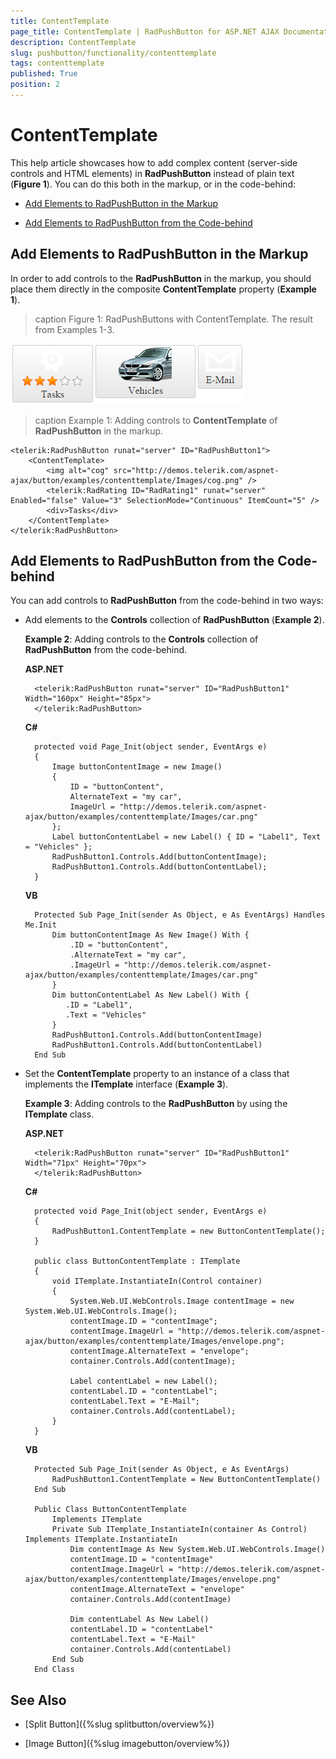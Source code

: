 ```yaml
---
title: ContentTemplate
page_title: ContentTemplate | RadPushButton for ASP.NET AJAX Documentation
description: ContentTemplate
slug: pushbutton/functionality/contenttemplate
tags: contenttemplate
published: True
position: 2
---
```


# ContentTemplate

This help article showcases how to add complex content (server-side controls and HTML elements) in **RadPushButton** instead of plain text (**Figure 1**). You can do this both in the markup, or in the code-behind:

* [Add Elements to RadPushButton in the Markup](#add-elements-to-radpushbutton-in-the-markup)

* [Add Elements to RadPushButton from the Code-behind](#add-elements-to-radpushbutton-from-the-code-behind)

## Add Elements to RadPushButton in the Markup

In order to add controls to the **RadPushButton** in the markup, you should place them directly in the composite **ContentTemplate** property (**Example 1**).

>caption Figure 1: RadPushButtons with ContentTemplate. The result from Examples 1-3.

![RadPushButtons with ContentTemplate](images/RadPushButtons-contenttemplate.png)

>caption Example 1: Adding controls to **ContentTemplate** of **RadPushButton** in the markup.

````ASP.NET
<telerik:RadPushButton runat="server" ID="RadPushButton1">
	<ContentTemplate>
        <img alt="cog" src="http://demos.telerik.com/aspnet-ajax/button/examples/contenttemplate/Images/cog.png" />
        <telerik:RadRating ID="RadRating1" runat="server" Enabled="false" Value="3" SelectionMode="Continuous" ItemCount="5" />
		<div>Tasks</div>
	</ContentTemplate>
</telerik:RadPushButton>
````

## Add Elements to RadPushButton from the Code-behind

You can add controls to **RadPushButton** from the code-behind in two ways:

* Add elements to the **Controls** collection of **RadPushButton** (**Example 2**). 

	**Example 2**: Adding controls to the **Controls** collection of **RadPushButton** from the code-behind.

	**ASP.NET**

		<telerik:RadPushButton runat="server" ID="RadPushButton1" Width="160px" Height="85px">
		</telerik:RadPushButton>

	**C#**

		protected void Page_Init(object sender, EventArgs e)
		{
			Image buttonContentImage = new Image()
			{
				ID = "buttonContent",
				AlternateText = "my car",
				ImageUrl = "http://demos.telerik.com/aspnet-ajax/button/examples/contenttemplate/Images/car.png"
			};
			Label buttonContentLabel = new Label() { ID = "Label1", Text = "Vehicles" };
			RadPushButton1.Controls.Add(buttonContentImage);
			RadPushButton1.Controls.Add(buttonContentLabel);
		}
	**VB**

		Protected Sub Page_Init(sender As Object, e As EventArgs) Handles Me.Init
			Dim buttonContentImage As New Image() With {
				.ID = "buttonContent",
				.AlternateText = "my car",
				.ImageUrl = "http://demos.telerik.com/aspnet-ajax/button/examples/contenttemplate/Images/car.png"
			}
			Dim buttonContentLabel As New Label() With {
			   .ID = "Label1",
			   .Text = "Vehicles"
			}
			RadPushButton1.Controls.Add(buttonContentImage)
			RadPushButton1.Controls.Add(buttonContentLabel)
		End Sub

* Set the **ContentTemplate** property to an instance of a class that implements the **ITemplate** interface (**Example 3**).

	**Example 3**: Adding controls to the **RadPushButton** by using the **ITemplate** class.

	**ASP.NET**

		<telerik:RadPushButton runat="server" ID="RadPushButton1" Width="71px" Height="70px">
		</telerik:RadPushButton>

	**C#**

		protected void Page_Init(object sender, EventArgs e)
		{
			RadPushButton1.ContentTemplate = new ButtonContentTemplate();
		}

		public class ButtonContentTemplate : ITemplate
		{
			void ITemplate.InstantiateIn(Control container)
			{
				System.Web.UI.WebControls.Image contentImage = new System.Web.UI.WebControls.Image();
				contentImage.ID = "contentImage";
				contentImage.ImageUrl = "http://demos.telerik.com/aspnet-ajax/button/examples/contenttemplate/Images/envelope.png";
				contentImage.AlternateText = "envelope";
				container.Controls.Add(contentImage);

				Label contentLabel = new Label();
				contentLabel.ID = "contentLabel";
				contentLabel.Text = "E-Mail";
				container.Controls.Add(contentLabel);
			}
		}

	**VB**

		Protected Sub Page_Init(sender As Object, e As EventArgs)
			RadPushButton1.ContentTemplate = New ButtonContentTemplate()
		End Sub

		Public Class ButtonContentTemplate
			Implements ITemplate
			Private Sub ITemplate_InstantiateIn(container As Control) Implements ITemplate.InstantiateIn
				Dim contentImage As New System.Web.UI.WebControls.Image()
				contentImage.ID = "contentImage"
				contentImage.ImageUrl = "http://demos.telerik.com/aspnet-ajax/button/examples/contenttemplate/Images/envelope.png"
				contentImage.AlternateText = "envelope"
				container.Controls.Add(contentImage)

				Dim contentLabel As New Label()
				contentLabel.ID = "contentLabel"
				contentLabel.Text = "E-Mail"
				container.Controls.Add(contentLabel)
			End Sub
		End Class


## See Also

 * [Split Button]({%slug splitbutton/overview%})

 * [Image Button]({%slug imagebutton/overview%})
